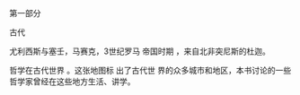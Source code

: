 第一部分

古代

尤利西斯与塞壬，马赛克，3世纪罗马 帝国时期 ，来自北非突尼斯的杜迦。

哲学在古代世界 。这张地图标 出了古代世 界的众多城市和地区，本书讨论的一些哲学家曾经在这些地方生活、讲学。


